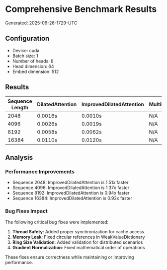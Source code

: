 # Comprehensive Benchmark Results

Generated: 2025-06-26-1729-UTC

## Configuration

- Device: cuda
- Batch size: 1
- Number of heads: 8
- Head dimension: 64
- Embed dimension: 512

## Results

| Sequence Length | DilatedAttention | ImprovedDilatedAttention | MultiheadDilatedAttention | ImprovedMultiheadDilatedAttention |
|-----------------|------------------|--------------------------|---------------------------|-----------------------------------|
| 2048 | 0.0016s | 0.0010s | N/A | N/A |
| 4096 | 0.0026s | 0.0019s | N/A | N/A |
| 8192 | 0.0058s | 0.0062s | N/A | N/A |
| 16384 | 0.0110s | 0.0120s | N/A | N/A |

## Analysis

### Performance Improvements

- Sequence 2048: ImprovedDilatedAttention is 1.51x faster
- Sequence 4096: ImprovedDilatedAttention is 1.37x faster
- Sequence 8192: ImprovedDilatedAttention is 0.94x faster
- Sequence 16384: ImprovedDilatedAttention is 0.92x faster

### Bug Fixes Impact

The following critical bug fixes were implemented:

1. **Thread Safety**: Added proper synchronization for cache access
2. **Memory Leak**: Fixed circular references in WeakValueDictionary
3. **Ring Size Validation**: Added validation for distributed scenarios
4. **Gradient Normalization**: Fixed mathematical order of operations

These fixes ensure correctness while maintaining or improving performance.
